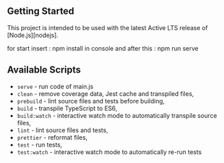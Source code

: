 ## Getting Started

This project is intended to be used with the latest Active LTS release of [Node.js][nodejs].
 

for start insert : npm install in console and after this :  npm run serve

## Available Scripts
- `serve` -  run code of main.js
- `clean` - remove coverage data, Jest cache and transpiled files,
- `prebuild` - lint source files and tests before building,
- `build` - transpile TypeScript to ES6,
- `build:watch` - interactive watch mode to automatically transpile source files,
- `lint` - lint source files and tests,
- `prettier` - reformat files,
- `test` - run tests,
- `test:watch` - interactive watch mode to automatically re-run tests

